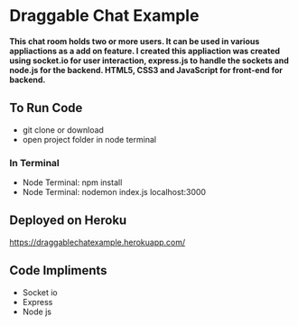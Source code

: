 # Draggable Chat Example
#### This chat room holds two or more users. It can be used in various appliactions as a add on feature. I created this appliaction was created using socket.io for user interaction, express.js to handle  the sockets and node.js for the backend. HTML5, CSS3 and JavaScript for front-end for backend. 
## To Run Code
   * git clone or download
   * open project folder in node terminal
### In Terminal
   * Node Terminal: npm install
   * Node Terminal: nodemon index.js localhost:3000
## Deployed on Heroku  
   https://draggablechatexample.herokuapp.com/
## Code Impliments
  * Socket io
  * Express
  * Node js
